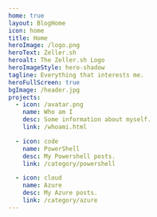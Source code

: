 ```yaml
---
home: true
layout: BlogHome
icon: home
title: Home
heroImage: /logo.png
heroText: Zeller.sh
heroalt: The Zeller.sh Logo
heroImageStyle: hero-shadow
tagline: Everything that interests me.
heroFullScreen: true
bgImage: /header.jpg
projects:
  - icon: /avatar.png
    name: Who am I
    desc: Some information about myself.
    link: /whoami.html

  - icon: code
    name: PowerShell
    desc: My Powershell posts.
    link: /category/powershell

  - icon: cloud
    name: Azure
    desc: My Azure posts.
    link: /category/azure
---
```

